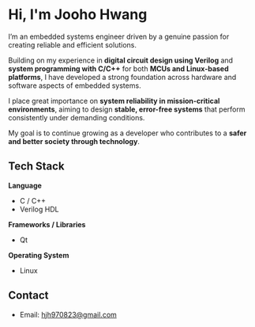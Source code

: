 # Hi, I'm Jooho Hwang

I’m an embedded systems engineer driven by a genuine passion for creating reliable and efficient solutions.

Building on my experience in **digital circuit design using Verilog** and **system programming with C/C++** for both **MCUs and Linux-based platforms**, I have developed a strong foundation across hardware and software aspects of embedded systems.

I place great importance on **system reliability in mission-critical environments**, aiming to design **stable, error-free systems** that perform consistently under demanding conditions.

My goal is to continue growing as a developer who contributes to a **safer and better society through technology**.

## Tech Stack

**Language**  
- C / C++  
- Verilog HDL  

**Frameworks / Libraries**  
- Qt  

**Operating System**  
- Linux

## Contact
- Email: hjh970823@gmail.com
